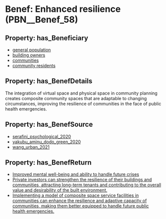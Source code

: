 # Benef: __Enhanced resilience__ (PBN__Benef_58)

## Property: has_Beneficiary

* [general population](../Stakeholder/PBN__Stakeholder_9)
* [building owners](../Stakeholder/PBN__Stakeholder_80)
* [communities](../Stakeholder/PBN__Stakeholder_4)
* [community residents](../Stakeholder/PBN__Stakeholder_527)

## Property: has_BenefDetails

The integration of virtual space and physical space in community planning creates composite community spaces that are adaptable to changing circumstances, improving the resilience of communities in the face of public health emergencies.

## Property: has_BenefSource

* [serafini_psychological_2020](../Article/PBN__Article_12)
* [yakubu_aminu_dodo_green_2020](../Article/PBN__Article_290)
* [wang_urban_2021](../Article/PBN__Article_291)

## Property: has_BenefReturn

* [Improved mental well-being and ability to handle future crises](../BenefReturn/PBN__BenefReturn_57)
* [Private investors can strengthen the resilience of their buildings and communities, attracting long-term tenants and contributing to the overall value and desirability of the built environment.](../BenefReturn/PBN__BenefReturn_1543)
* [Implementing a model of composite space service facilities in communities can enhance the resilience and adaptive capacity of communities, making them better equipped to handle future public health emergencies.](../BenefReturn/PBN__BenefReturn_1547)

